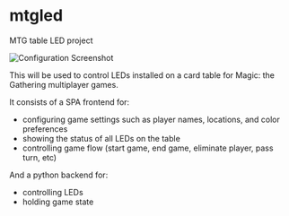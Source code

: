 # mtgled
MTG table LED project

![Configuration Screenshot](https://i.imgur.com/AYlI8HB.png)

This will be used to control LEDs installed on a card table for Magic: the Gathering multiplayer games.

It consists of a SPA frontend for:
- configuring game settings such as player names, locations, and color preferences
- showing the status of all LEDs on the table
- controlling game flow (start game, end game, eliminate player, pass turn, etc)

And a python backend for:
- controlling LEDs
- holding game state
